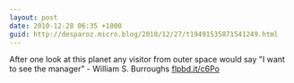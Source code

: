 ```yaml
---
layout: post
date: 2010-12-28 06:35 +1000
guid: http://desparoz.micro.blog/2010/12/27/t19491535871541249.html
---
```

After one look at this planet any visitor from outer space would say "I want to see the manager" - William S. Burroughs [flpbd.it/c6Po](http://flpbd.it/c6Po)
